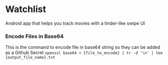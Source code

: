 # Watchlist

Android app that helps you track movies with a tinder-like swipe UI


### Encode Files in Base64
This is the command to encode file in base64 string so they can be added as a Github Secret
```openssl base64 < {file_to_encode} | tr -d '\n' | tee {output_file_name}.txt```
